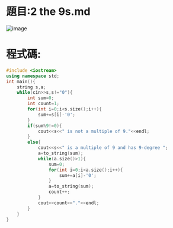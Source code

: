 # 題目:2 the 9s.md
![image](https://github.com/HoChenYu/Programming-practice/assets/63805851/1ac6abe6-12e2-43eb-ab54-c788356d4e47)
# 程式碼:
````C++
#include <iostream>
using namespace std;
int main(){
	string s,a;
	while(cin>>s,s!="0"){
		int sum=0;
		int count=1;
		for(int i=0;i<s.size();i++){
			sum+=s[i]-'0';
		}
		if(sum%9!=0){
			cout<<s<<" is not a multiple of 9."<<endl;
		}
		else{
			cout<<s<<" is a multiple of 9 and has 9-degree ";
			a=to_string(sum);
			while(a.size()>1){
				sum=0;
				for(int i=0;i<a.size();i++){
					sum+=a[i]-'0';
				}
				a=to_string(sum);
				count++;
			}
			cout<<count<<"."<<endl;
		}
	}
}
````
